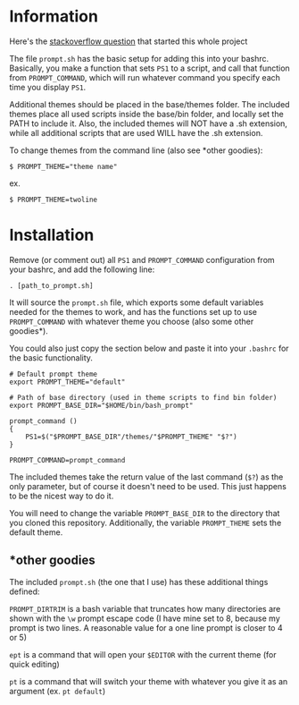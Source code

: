 # Information
Here's the [stackoverflow question](https://stackoverflow.com/questions/3058325/what-is-the-difference-between-ps1-and-prompt-command) that started this whole project

The file `prompt.sh` has the basic setup for adding this into your bashrc.
Basically, you make a function that sets `PS1` to a script, and call that
function from `PROMPT_COMMAND`, which will run whatever command you specify
each time you display `PS1`. 

Additional themes should be placed in the base/themes folder. The included
themes place all used scripts inside the base/bin folder, and locally set the
PATH to include it. Also, the included themes will NOT have a .sh extension,
while all additional scripts that are used WILL have the .sh extension.

To change themes from the command line (also see *other goodies):

`$ PROMPT_THEME="theme name"`

ex.

`$ PROMPT_THEME=twoline`

# Installation
Remove (or comment out) all `PS1` and `PROMPT_COMMAND` configuration from your
bashrc, and add the following line:

```
. [path_to_prompt.sh]
```

It will source the `prompt.sh` file, which exports some default variables
needed for the themes to work, and has the functions set up to use
`PROMPT_COMMAND` with whatever theme you choose (also some other goodies*).

You could also just copy the section below and paste it into your `.bashrc` for
the basic functionality.

```
# Default prompt theme
export PROMPT_THEME="default"

# Path of base directory (used in theme scripts to find bin folder)
export PROMPT_BASE_DIR="$HOME/bin/bash_prompt"

prompt_command ()
{
    PS1=$("$PROMPT_BASE_DIR"/themes/"$PROMPT_THEME" "$?")
}

PROMPT_COMMAND=prompt_command
```

The included themes take the return value of the last command (`$?`) as the
only parameter, but of course it doesn't need to be used. This just happens to
be the nicest way to do it.

You will need to change the variable `PROMPT_BASE_DIR` to the directory that
you cloned this repository. Additionally, the variable `PROMPT_THEME` sets the
default theme.

## *other goodies
The included `prompt.sh` (the one that I use) has these additional things
defined:

`PROMPT_DIRTRIM` is a bash variable that truncates how many directories are
shown with the `\w` prompt escape code (I have mine set to 8, because my
prompt is two lines. A reasonable value for a one line prompt is closer to 4
or 5)

`ept` is a command that will open your `$EDITOR` with the current theme (for
quick editing)

`pt` is a command that will switch your theme with whatever you give it as an
argument (ex. `pt default`)
